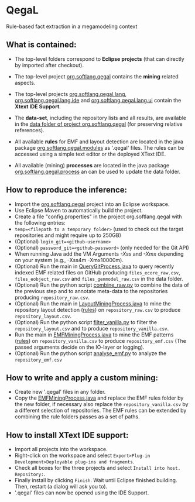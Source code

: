 # QegaL
Rule-based fact extraction in a megamodeling context

## What is contained:
* The top-level folders correspond to **Eclipse projects** (that can directly by imported after checkout).
* The top-level project [org.softlang.qegal](https://github.com/softlang/qegal/tree/master/org.softlang.qegal) contains the **mining** related aspects.
* The top-level projects [org.softlang.qegal.lang](https://github.com/softlang/qegal/tree/master/org.softlang.qegal.lang), [org.softlang.qegal.lang.ide](https://github.com/softlang/qegal/tree/master/org.softlang.qegal.lang.ide) and [org.softlang.qegal.lang.ui](https://github.com/softlang/qegal/tree/master/org.softlang.qegal.lang.ui) contain the **Xtext IDE Support**.

* The **data-set**, including the repository lists and all results, are available in the [data folder of project org.softlang.qegal](https://github.com/softlang/qegal/tree/master/org.softlang.qegal/data) (for preserving relative references).
* All available **rules** for EMF and layout detection are located in the java package [org.softlang.qegal.modules](https://github.com/softlang/qegal/tree/master/org.softlang.qegal/src/main/java/org/softlang/qegal/modules) as '.qegal' files. The rules can be accessed using a simple text editor or the deployed XText IDE.
* All available (mining) **processes** are located in the java package [org.softlang.qegal.process](https://github.com/softlang/qegal/tree/master/org.softlang.qegal/src/main/java/org/softlang/qegal/process) an can be used to update the data folder.

## How to reproduce the inference:
* Import the [org.softlang.qegal](https://github.com/softlang/qegal/tree/master/org.softlang.qegal) project into an Eclipse workspace.
* Use Eclipse Maven to automatically build the project.
* Create a file "config.properties" in the project org.softlang.qegal with the following entries:
* ``temp=<filepath to a temporary folder>`` (used to check out the target repositories and might require up to 250GB)
* (Optional) ``login_git=<github-username>`` 
* (Optional) ``password_git=<github-password>`` (only needed for the Git API)
* When running Java add the VM Arguments *-Xss* and *-Xmx* depending on your system (e.g., -Xss4m -Xmx10000m).
* (Optional) Run the main in [QueryGitProcess.java](https://github.com/softlang/qegal/blob/master/org.softlang.qegal/src/main/java/org/softlang/qegal/process/QueryGitProcess.java) to query recently indexed EMF related files on GitHub producing `files_ecore_raw.csv`, `files_eobject_raw.csv` and `files_genmodel_raw.csv` in the data folder.
* (Optional) Run the python script [combine_raw.py](https://github.com/softlang/qegal/blob/master/org.softlang.qegal/src/main/java/org/softlang/qegal/process/combine_raw.py) to combine the data of the previous step and to annotate meta-data to the repositories producing `repository_raw.csv`.
* (Optional) Run the main in [LayoutMiningProcess.java](https://github.com/softlang/qegal/blob/master/org.softlang.qegal/src/main/java/org/softlang/qegal/process/LayoutMiningProcess.java) to mine the repository layout detection ([rules](https://github.com/softlang/qegal/tree/master/org.softlang.qegal/src/main/java/org/softlang/qegal/modules/layout)) on `repository_raw.csv` to produce `repository_layout.csv`.
* (Optional) Run the python script [filter_vanilla.py](https://github.com/softlang/qegal/blob/master/org.softlang.qegal/src/main/java/org/softlang/qegal/process/filter_vanilla.py) to filter the `repository_layout.csv` and to produce `repository_vanilla.csv`.
* Run the main in [EMFMiningProcess.java](https://github.com/softlang/qegal/blob/master/org.softlang.qegal/src/main/java/org/softlang/qegal/process/EMFMiningProcess.java) to mine the EMF patterns ([rules](https://github.com/softlang/qegal/tree/master/org.softlang.qegal/src/main/java/org/softlang/qegal/modules/emf)) on `repository_vanilla.csv` to produce `repository_emf.csv` (The passed arguments decide on the IO-layer or logging).
* (Optional) Run the python script [analyse_emf.py](https://github.com/softlang/qegal/blob/master/org.softlang.qegal/src/main/java/org/softlang/qegal/process/analyse_emf.py) to analyze the `repository_emf.csv`

## How to write and apply a custom mining:
* Create new '.qegal' files in any folder.
* Copy the [EMFMiningProcess.java](https://github.com/softlang/qegal/blob/master/org.softlang.qegal/src/main/java/org/softlang/qegal/process/EMFMiningProcess.java) and replace the EMF rules folder by the new folder, if necessary also replace the `repository_vanilla.csv` by a different selection of repositories. The EMF rules can be extended by combining the rule folders passes as a set of paths.

## How to install XText IDE support:
* Import all projects into the workspace.
* Right-click on the workspace and select ``Export>Plug-in Development>Deployable plug-ins and fragments``.
* Check all boxes for the three projects and select ``Install into host. Repository:``.
* Finally install by clicking ``Finish``. Wait until Eclipse finished building. Then, restart (a dialog will ask you to).
* '.qegal' files can now be opened using the IDE Support.
